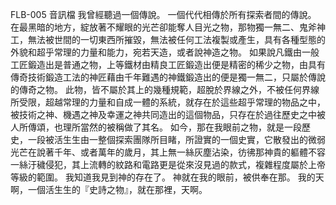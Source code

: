 FLB-005 音訊檔
我曾經聽過一個傳說。
一個代代相傳於所有探索者間的傳說。
在最黑暗的地方，綻放著不耀眼的光芒卻能奪人目光之物，那物獨一無二、鬼斧神工，無法被世間的一切東西所摧毀，無法被任何工法複製或產生，具有各種型態的外貌和超乎常理的力量和能力，宛若天造，或者說神造之物。
如果說凡鐵由一般工匠鍛造出是普通之物，上等鐵材由精良工匠鍛造出便是精密的稀少之物，由具有傳奇技術鍛造工法的神匠藉由千年難遇的神鐵鍛造出的便是獨一無二，只屬於傳說的傳奇之物。
此物，皆不屬於其上的幾種規範，超脫於界線之外，不被任何界線所受限，超越常理的力量和自成一體的系統，就存在於這些超乎常理的物品之中，被技術之神、機遇之神及幸運之神共同造出的這個物品，只存在於過往歷史之中被人所傳頌，也理所當然的被稱做了其名。
如今，那在我眼前之物，就是一段歷史，一段被活生生由一整個探索團隊所目睹，所證實的一個史實，它散發出的微弱光芒在說著千年、或者萬年的歲月，其上無一絲灰塵沾染，彷彿那神貴的軀體不容一絲汙穢侵犯，其上流轉的紋路和電路更是從來沒見過的款式，複雜程度屬於上帝等級的範圍。
我知道我見到神的存在了。
神就在我的眼前，被供奉在那。
我的天啊，一個活生生的『史詩之物』，就在那裡，天啊。
